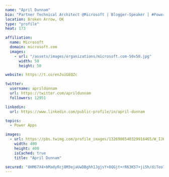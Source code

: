 ```yaml
---
name: "April Dunnam"
bio: "Partner Technical Architect @Microsoft | Blogger-Speaker | #PowerApps, #PowerAutomate, #Office365, #SharePoint | #WIT | #Karaoke Queen"
location: Broken Arrow, OK
type: "profile"
heat: 173

affiliation:
  name: Microsoft
  domain: microsoft.com
  images:
    - url: "/assets/images/organizations/microsoft.com-50x50.jpg"
      width: 50
      height: 50

website: https://t.co/enJuiGEQZc

twitter:
  username: aprildunnam
  url: https://twitter.com/aprildunnam
  followers: 12951

linkedin:
  url: https://www.linkedin.com/public-profile/in/april-dunnam

topics:
  - Power Apps

images:
  - url: https://pbs.twimg.com/profile_images/1326986540329918465/W_IJ6Ih2_400x400.jpg
    width: 400
    height: 400
    isCached: true
    title: "April Dunnam"

secured: "8HM67X4+bMadyRcj8M3ejaUwDBghh1JgjsY+8QGjt+rR63K57+ji5h/diTeo74Ct6iydOYt1X6/ISA5SM/FMvvU1TJ/rCwYZ7aG1+yGPHFMwdb02ACcYFADoGIq6GVWUt2yehSOFlnbxdQm3N8qNVMnxzvp078x1nh24tzIqbxGHguLYQQ03VrALLmt+Ba5BXrYqPm7BB1RSleHEUvaXFbJe/VcbQOW0oBaksUBXT7DZcFtkZLZw8VxM9EmfUwN+uCBgoCNcfTZjy6tHslDF2ChuIxfAQjFv7NpB/yUJsdd9AjUzF9UYihxFZjjbQM6qtResTazEompJMcR0cKFkxBqTxVLdfLZwDmhqwuFI2G4T0dgVuqXeeRk59rHvDJ4uJJCzLtDFq3QT1VXMTDP10jbY4bC3aIhJMxRq+S7Nrkc=;8ryaU3sXAuk0PnxhImCpdw=="
---
```


